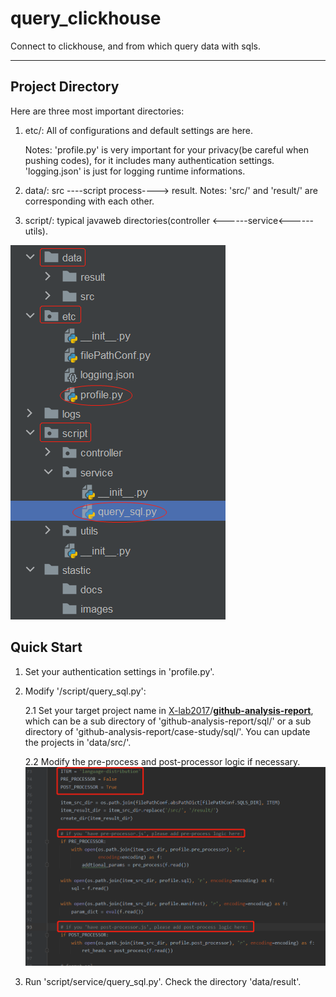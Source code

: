 # query_clickhouse
Connect to clickhouse, and from which query data with sqls.

***



## Project Directory

Here are three most important directories:

1. etc/: All of configurations and default settings are here. 

   Notes: 'profile.py' is very important for your privacy(be careful when pushing codes), for it includes many authentication settings. 'logging.json' is just for logging runtime informations.

2. data/: src ----script process----> result. Notes: 'src/' and 'result/' are corresponding with each other.

3. script/: typical javaweb directories(controller <------service<------utils).

![directory-structure](stastic\images\directory-structure.png)

## Quick Start

1. Set your authentication settings in 'profile.py'.

2. Modify '/script/query_sql.py':

   2.1 Set your target project name in [X-lab2017](https://github.com/X-lab2017)/**[github-analysis-report](https://github.com/X-lab2017/github-analysis-report)**, which can be a sub directory of 'github-analysis-report/sql/' or a sub directory of 'github-analysis-report/case-study/sql/'. You can update the projects in 'data/src/'. 

   2.2 Modify the pre-process and post-processor logic if necessary.![script-query_sql-content](stastic\images\script-query_sql-content.png)

3. Run 'script/service/query_sql.py'. Check the directory 'data/result'.
